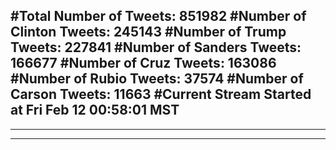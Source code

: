 #Total Number of Tweets: 851982 
#Number of Clinton Tweets: 245143
#Number of Trump Tweets: 227841
#Number of Sanders Tweets: 166677
#Number of Cruz Tweets: 163086
#Number of Rubio Tweets: 37574
#Number of Carson Tweets: 11663
#Current Stream Started at Fri Feb 12 00:58:01 MST
---
---
---
